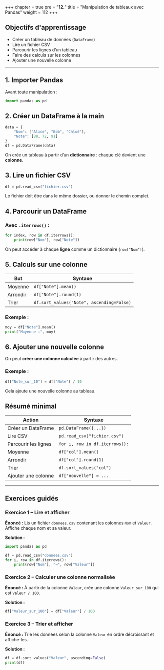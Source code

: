 +++
chapter = true
pre = "<b>12.</b>"
title = "Manipulation de tableaux avec Pandas"
weight = 112
+++


## Objectifs d'apprentissage

* Créer un tableau de données (`DataFrame`)
* Lire un fichier CSV
* Parcourir les lignes d’un tableau
* Faire des calculs sur les colonnes
* Ajouter une nouvelle colonne

---

## 1. Importer Pandas

Avant toute manipulation :

```python
import pandas as pd
```


## 2. Créer un DataFrame à la main

```python
data = {
    "Nom": ["Alice", "Bob", "Chloé"],
    "Note": [88, 72, 91]
}
df = pd.DataFrame(data)
```

On crée un tableau à partir d’un **dictionnaire** : chaque clé devient une **colonne**.


## 3. Lire un fichier CSV

```python
df = pd.read_csv("fichier.csv")
```

Le fichier doit être dans le même dossier, ou donner le chemin complet.


## 4. Parcourir un DataFrame

### Avec `.iterrows()` :

```python
for index, row in df.iterrows():
    print(row["Nom"], row["Note"])
```

On peut accéder à chaque **ligne** comme un dictionnaire (`row["Nom"]`).


## 5. Calculs sur une colonne

| But      | Syntaxe                                   |
| -------- | ----------------------------------------- |
| Moyenne  | `df["Note"].mean()`                       |
| Arrondir | `df["Note"].round(1)`                     |
| Trier    | `df.sort_values("Note", ascending=False)` |

### Exemple :

```python
moy = df["Note"].mean()
print("Moyenne :", moy)
```


## 6. Ajouter une nouvelle colonne

On peut **créer une colonne calculée** à partir des autres.

### Exemple :

```python
df["Note_sur_10"] = df["Note"] / 10
```

Cela ajoute une nouvelle colonne au tableau.


## Résumé minimal

| Action               | Syntaxe                        |
| -------------------- | ------------------------------ |
| Créer un DataFrame   | `pd.DataFrame({...})`          |
| Lire CSV             | `pd.read_csv("fichier.csv")`   |
| Parcourir les lignes | `for i, row in df.iterrows():` |
| Moyenne              | `df["col"].mean()`             |
| Arrondir             | `df["col"].round(1)`           |
| Trier                | `df.sort_values("col")`        |
| Ajouter une colonne  | `df["nouvelle"] = ...`         |

---

## Exercices guidés

### Exercice 1 – Lire et afficher

**Énoncé :**
Lis un fichier `donnees.csv` contenant les colonnes `Nom` et `Valeur`.
Affiche chaque nom et sa valeur.

**Solution :**

```python
import pandas as pd

df = pd.read_csv("donnees.csv")
for i, row in df.iterrows():
    print(row["Nom"], "→", row["Valeur"])
```

### Exercice 2 – Calculer une colonne normalisée

**Énoncé :**
À partir de la colonne `Valeur`, crée une colonne `Valeur_sur_100` qui est `Valeur / 100`.

**Solution :**

```python
df["Valeur_sur_100"] = df["Valeur"] / 100
```


### Exercice 3 – Trier et afficher

**Énoncé :**
Trie les données selon la colonne `Valeur` en ordre décroissant et affiche-les.

**Solution :**

```python
df = df.sort_values("Valeur", ascending=False)
print(df)
```
